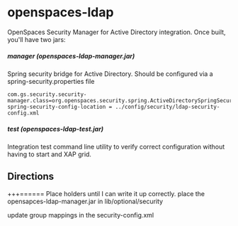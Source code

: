 openspaces-ldap
===============

OpenSpaces Security Manager for Active Directory integration. Once built, you'll have two jars:


##### manager (openspaces-ldap-manager.jar)
Spring security bridge for Active Directory. Should be configured via a spring-security.properties file

    com.gs.security.security-manager.class=org.openspaces.security.spring.ActiveDirectorySpringSecurityManager
    spring-security-config-location = ../config/security/ldap-security-config.xml


##### test (openspaces-ldap-test.jar)
Integration test command line utility to verify correct configuration without having to start and XAP grid. 

## Directions
+++====== Place holders until I can write it up correctly. place the opensapces-ldap-manager.jar in lib/optional/security


update group mappings in the security-config.xml
